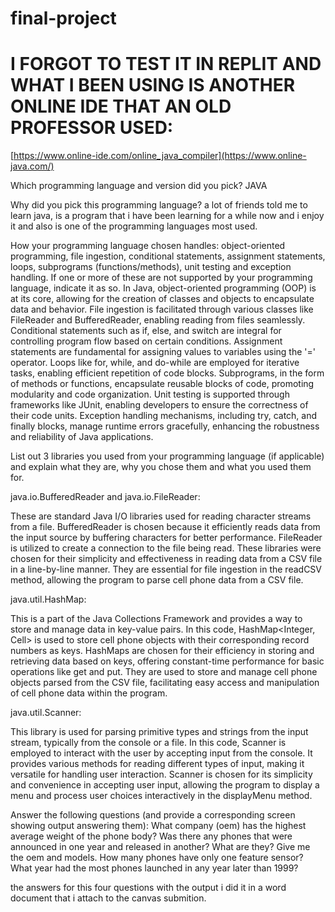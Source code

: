 # final-project
# I FORGOT TO TEST IT IN REPLIT AND WHAT I BEEN USING IS ANOTHER ONLINE IDE THAT AN OLD PROFESSOR USED:
[https://www.online-ide.com/online_java_compiler](https://www.online-java.com/)

Which programming language and version did you pick?
JAVA

Why did you pick this programming language?
a lot of friends told me to learn java, is a program that i have been learning for a while now and i enjoy it and also is one of the programming languages most used.


How your programming language chosen handles: object-oriented programming, file ingestion, conditional statements, assignment statements, loops, subprograms (functions/methods), unit testing and exception handling. If one or more of these are not supported by your programming language, indicate it as so. 
In Java, object-oriented programming (OOP) is at its core, allowing for the creation of classes and objects to encapsulate data and behavior. File ingestion is facilitated through various classes like FileReader and BufferedReader, enabling reading from files seamlessly. Conditional statements such as if, else, and switch are integral for controlling program flow based on certain conditions. Assignment statements are fundamental for assigning values to variables using the '=' operator. Loops like for, while, and do-while are employed for iterative tasks, enabling efficient repetition of code blocks. Subprograms, in the form of methods or functions, encapsulate reusable blocks of code, promoting modularity and code organization. Unit testing is supported through frameworks like JUnit, enabling developers to ensure the correctness of their code units. Exception handling mechanisms, including try, catch, and finally blocks, manage runtime errors gracefully, enhancing the robustness and reliability of Java applications.


List out 3 libraries you used from your programming language (if applicable) and explain what they are, why you chose them and what you used them for.

java.io.BufferedReader and java.io.FileReader:

These are standard Java I/O libraries used for reading character streams from a file. BufferedReader is chosen because it efficiently reads data from the input source by buffering characters for better performance. FileReader is utilized to create a connection to the file being read. These libraries were chosen for their simplicity and effectiveness in reading data from a CSV file in a line-by-line manner. They are essential for file ingestion in the readCSV method, allowing the program to parse cell phone data from a CSV file.

java.util.HashMap:

This is a part of the Java Collections Framework and provides a way to store and manage data in key-value pairs. In this code, HashMap<Integer, Cell> is used to store cell phone objects with their corresponding record numbers as keys. HashMaps are chosen for their efficiency in storing and retrieving data based on keys, offering constant-time performance for basic operations like get and put. They are used to store and manage cell phone objects parsed from the CSV file, facilitating easy access and manipulation of cell phone data within the program.

java.util.Scanner:

This library is used for parsing primitive types and strings from the input stream, typically from the console or a file. In this code, Scanner is employed to interact with the user by accepting input from the console. It provides various methods for reading different types of input, making it versatile for handling user interaction. Scanner is chosen for its simplicity and convenience in accepting user input, allowing the program to display a menu and process user choices interactively in the displayMenu method.

Answer the following questions (and provide a corresponding screen showing output answering them):
What company (oem) has the highest average weight of the phone body?
Was there any phones that were announced in one year and released in another? What are they? Give me the oem and models.
How many phones have only one feature sensor?
What year had the most phones launched in any year later than 1999? 


the answers for this four questions with the output i did it in a word document that i attach to the canvas submition.





